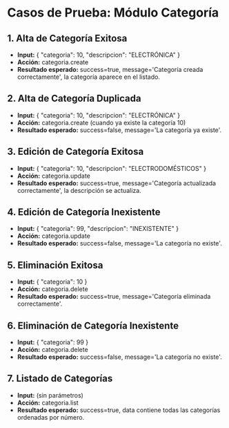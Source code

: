 # Casos de Prueba: Módulo Categoría

## 1. Alta de Categoría Exitosa
- **Input:** { "categoria": 10, "descripcion": "ELECTRÓNICA" }
- **Acción:** categoria.create
- **Resultado esperado:** success=true, message='Categoría creada correctamente', la categoría aparece en el listado.

## 2. Alta de Categoría Duplicada
- **Input:** { "categoria": 10, "descripcion": "ELECTRÓNICA" }
- **Acción:** categoria.create (cuando ya existe la categoría 10)
- **Resultado esperado:** success=false, message='La categoría ya existe'.

## 3. Edición de Categoría Exitosa
- **Input:** { "categoria": 10, "descripcion": "ELECTRODOMÉSTICOS" }
- **Acción:** categoria.update
- **Resultado esperado:** success=true, message='Categoría actualizada correctamente', la descripción se actualiza.

## 4. Edición de Categoría Inexistente
- **Input:** { "categoria": 99, "descripcion": "INEXISTENTE" }
- **Acción:** categoria.update
- **Resultado esperado:** success=false, message='La categoría no existe'.

## 5. Eliminación Exitosa
- **Input:** { "categoria": 10 }
- **Acción:** categoria.delete
- **Resultado esperado:** success=true, message='Categoría eliminada correctamente'.

## 6. Eliminación de Categoría Inexistente
- **Input:** { "categoria": 99 }
- **Acción:** categoria.delete
- **Resultado esperado:** success=false, message='La categoría no existe'.

## 7. Listado de Categorías
- **Input:** (sin parámetros)
- **Acción:** categoria.list
- **Resultado esperado:** success=true, data contiene todas las categorías ordenadas por número.
